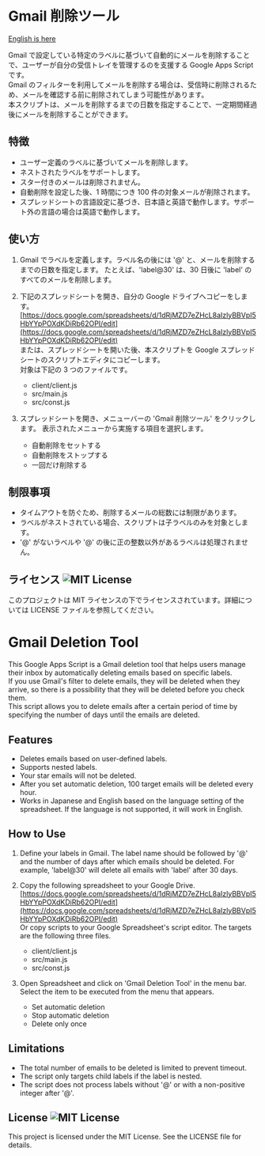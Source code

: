 # Gmail 削除ツール

[English is here](#gmail-deletion-tool)

Gmail で設定している特定のラベルに基づいて自動的にメールを削除することで、ユーザーが自分の受信トレイを管理するのを支援する Google Apps Script です。  
Gmail のフィルターを利用してメールを削除する場合は、受信時に削除されるため、メールを確認する前に削除されてしまう可能性があります。  
本スクリプトは、メールを削除するまでの日数を指定することで、一定期間経過後にメールを削除することができます。

## 特徴

- ユーザー定義のラベルに基づいてメールを削除します。
- ネストされたラベルをサポートします。
- スター付きのメールは削除されません。
- 自動削除を設定した後、1 時間につき 100 件の対象メールが削除されます。
- スプレッドシートの言語設定に基づき、日本語と英語で動作します。サポート外の言語の場合は英語で動作します。

## 使い方

1. Gmail でラベルを定義します。ラベル名の後には '@' と、メールを削除するまでの日数を指定します。
   たとえば、'label@30' は、30 日後に 'label' のすべてのメールを削除します。

2. 下記のスプレッドシートを開き、自分の Google ドライブへコピーをします。
   [https://docs.google.com/spreadsheets/d/1dRjMZD7eZHcL8aIzlyBBVpI5HbYYpPOXdKDiRb62OPI/edit](https://docs.google.com/spreadsheets/d/1dRjMZD7eZHcL8aIzlyBBVpI5HbYYpPOXdKDiRb62OPI/edit)  
   または、スプレッドシートを開いた後、本スクリプトを Google スプレッドシートのスクリプトエディタにコピーします。  
   対象は下記の 3 つのファイルです。

   - client/client.js
   - src/main.js
   - src/const.js

3. スプレッドシートを開き、メニューバーの 'Gmail 削除ツール' をクリックします。
   表示されたメニューから実施する項目を選択します。
   - 自動削除をセットする
   - 自動削除をストップする
   - 一回だけ削除する

## 制限事項

- タイムアウトを防ぐため、削除するメールの総数には制限があります。
- ラベルがネストされている場合、スクリプトは子ラベルのみを対象とします。
- '@' がないラベルや '@' の後に正の整数以外があるラベルは処理されません。

## ライセンス ![MIT License](https://img.shields.io/badge/license-MIT-blue.svg)

このプロジェクトは MIT ライセンスの下でライセンスされています。詳細については LICENSE ファイルを参照してください。

# Gmail Deletion Tool

This Google Apps Script is a Gmail deletion tool that helps users manage their inbox by automatically deleting emails based on specific labels.  
If you use Gmail's filter to delete emails, they will be deleted when they arrive, so there is a possibility that they will be deleted before you check them.  
This script allows you to delete emails after a certain period of time by specifying the number of days until the emails are deleted.

## Features

- Deletes emails based on user-defined labels.
- Supports nested labels.
- Your star emails will not be deleted.
- After you set automatic deletion, 100 target emails will be deleted every hour.
- Works in Japanese and English based on the language setting of the spreadsheet. If the language is not supported, it will work in English.

## How to Use

1. Define your labels in Gmail. The label name should be followed by '@' and the number of days after which emails should be deleted.
   For example, 'label@30' will delete all emails with 'label' after 30 days.

2. Copy the following spreadsheet to your Google Drive.
   [https://docs.google.com/spreadsheets/d/1dRjMZD7eZHcL8aIzlyBBVpI5HbYYpPOXdKDiRb62OPI/edit](https://docs.google.com/spreadsheets/d/1dRjMZD7eZHcL8aIzlyBBVpI5HbYYpPOXdKDiRb62OPI/edit)  
   Or copy scripts to your Google Spreadsheet's script editor.
   The targets are the following three files.

   - client/client.js
   - src/main.js
   - src/const.js

3. Open Spreadsheet and click on 'Gmail Deletion Tool' in the menu bar.
   Select the item to be executed from the menu that appears.
   - Set automatic deletion
   - Stop automatic deletion
   - Delete only once

## Limitations

- The total number of emails to be deleted is limited to prevent timeout.
- The script only targets child labels if the label is nested.
- The script does not process labels without '@' or with a non-positive integer after '@'.

## License ![MIT License](https://img.shields.io/badge/license-MIT-blue.svg)

This project is licensed under the MIT License. See the LICENSE file for details.
